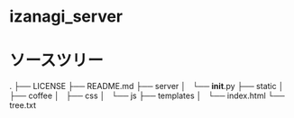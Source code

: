 izanagi_server
==============

# ソースツリー
.
├── LICENSE
├── README.md
├── server
│   └── __init__.py
├── static
│   ├── coffee
│   ├── css
│   └── js
├── templates
│   └── index.html
└── tree.txt


